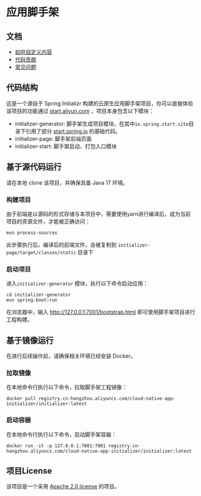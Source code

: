 # 应用脚手架

## 文档
- [如何自定义内容](docs/howToCustom-zh.md)
- [代码贡献](docs/CONTRIBUTING-zh.md)
- [常见问题](docs/faq-zh.md)
 
## 代码结构
这是一个源自于 Spring Initializr 构建的云原生应用脚手架项目，你可以直接体验该项目的功能通过 [start.aliyun.com](https://start.aliyun.com/) ，项目本身包含以下模块：
* initializer-generator: 脚手架生成项目模块，在其中`io.spring.start.site`目录下引用了部分 [start.spring.io](https://start.spring.io/) 的基础代码。
* initializer-page: 脚手架前端页面
* initializer-start: 脚手架启动、打包入口模块

## 基于源代码运行
请在本地 clone 该项目，并确保具备 Java 17 环境。

### 构建项目
由于前端是以源码的形式存储与本项目中，需要使用yarn进行编译后，成为当前项目的资源文件，才能被正确访问：
```shell
mvn process-sources
```
此步骤执行后，编译后的前端文件，会被复制到 `initializer-page/target/classes/static` 目录下

### 启动项目
进入`initializer-generator` 模块，执行以下命令启动应用：
```shell
cd initializer-generator
mvn spring-boot:run
```
在浏览器中，输入 http://127.0.0.1:7001/bootstrap.html 即可使用脚手架项目进行工程构建。

## 基于镜像运行
在进行后续操作前，请确保相关环境已经安装 Docker。

### 拉取镜像
在本地命令行执行以下命令，拉取脚手架工程镜像：
```shell
docker pull registry.cn-hangzhou.aliyuncs.com/cloud-native-app-initializer/initializer:latest
```

### 启动容器
在本地命令行执行以下命令，启动脚手架容器：
```shell
docker run -it -p 127.0.0.1:7001:7001 registry.cn-hangzhou.aliyuncs.com/cloud-native-app-initializer/initializer:latest
```

## 项目License
该项目是一个采用 [Apache 2.0 license](https://www.apache.org/licenses/LICENSE-2.0.html) 的项目。
